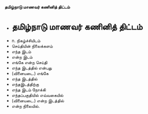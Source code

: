 **தமிழ்நாடு மாணவர் கணினித் திட்டம்**
- # தமிழ்நாடு மாணவர் கணினித் திட்டம்
- n. நிகழ்ச்சியிடம்
- செய்தியின் நிலைக்களம்
- எந்த இடம்
- என்ற இடம்
- எங்கே என்ற செய்தி
- எந்த இடத்தில் என்பது
- (வினையடை.) எங்கே
- எந்த இடத்தில்
- எந்தஇடத்திற்கு
- எந்த இடம் நோக்கி
- எந்தப்பகுதியில் எவ்வகையில்
-  (வினையடை.) என்ற இடத்தில்
- என்ற நிலையில்.

